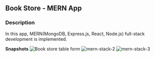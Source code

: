 ## Book Store - MERN App

### Description
In this app, MERN(MongoDB, Express.js, React, Node.js) full-stack development is implemented.

**Snapshots**
![Book store table form](https://github.com/funkyd3v/book-store-mern/assets/95173888/2e1ebeb2-b6ed-43bd-90fb-73f395d3ee66)
![mern-stack-2](https://github.com/funkyd3v/book-store-mern/assets/95173888/54465842-b31d-41b8-8d37-380ae92b9baf)
![mern-stack-3](https://github.com/funkyd3v/book-store-mern/assets/95173888/9eec540f-cf63-4f1d-9869-d6b8d8245ae8)
